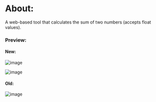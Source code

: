 # About: 

A web-based tool that calculates the sum of two numbers (accepts float values).

### Preview:
#### New:

![image](https://github.com/user-attachments/assets/f8c5a294-f6d4-4154-bf1d-e2277731f760)

![image](https://github.com/user-attachments/assets/f26589ed-1350-43b3-b68f-66f713166080)



#### Old:
![image](https://github.com/user-attachments/assets/8524b2ed-f569-45cd-9b5a-26dfde14b92f)
